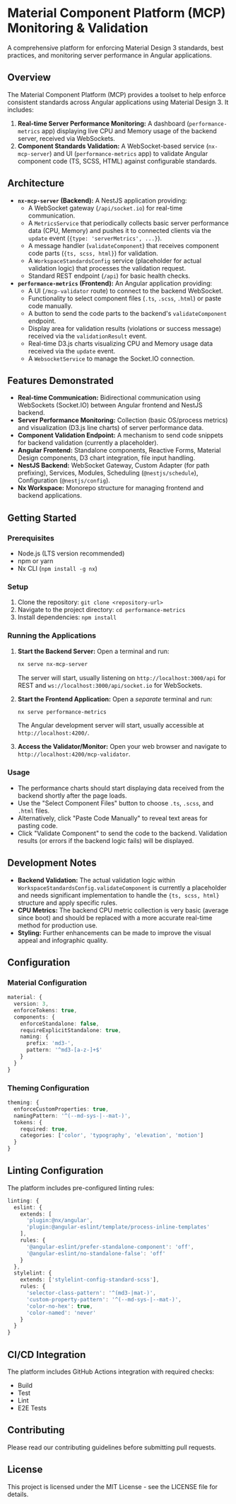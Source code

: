 # Material Component Platform (MCP) Monitoring & Validation

A comprehensive platform for enforcing Material Design 3 standards, best practices, and monitoring server performance in Angular applications.

## Overview

The Material Component Platform (MCP) provides a toolset to help enforce consistent standards across Angular applications using Material Design 3. It includes:

1.  **Real-time Server Performance Monitoring:** A dashboard (`performance-metrics` app) displaying live CPU and Memory usage of the backend server, received via WebSockets.
2.  **Component Standards Validation:** A WebSocket-based service (`nx-mcp-server`) and UI (`performance-metrics` app) to validate Angular component code (TS, SCSS, HTML) against configurable standards.

## Architecture

-   **`nx-mcp-server` (Backend):** A NestJS application providing:
    -   A WebSocket gateway (`/api/socket.io`) for real-time communication.
    -   A `MetricsService` that periodically collects basic server performance data (CPU, Memory) and pushes it to connected clients via the `update` event (`{type: 'serverMetrics', ...}`).
    -   A message handler (`validateComponent`) that receives component code parts (`{ts, scss, html}`) for validation.
    -   A `WorkspaceStandardsConfig` service (placeholder for actual validation logic) that processes the validation request.
    -   Standard REST endpoint (`/api`) for basic health checks.
-   **`performance-metrics` (Frontend):** An Angular application providing:
    -   A UI (`/mcp-validator` route) to connect to the backend WebSocket.
    -   Functionality to select component files (`.ts`, `.scss`, `.html`) or paste code manually.
    -   A button to send the code parts to the backend's `validateComponent` endpoint.
    -   Display area for validation results (violations or success message) received via the `validationResult` event.
    -   Real-time D3.js charts visualizing CPU and Memory usage data received via the `update` event.
    -   A `WebsocketService` to manage the Socket.IO connection.

## Features Demonstrated

-   **Real-time Communication:** Bidirectional communication using WebSockets (Socket.IO) between Angular frontend and NestJS backend.
-   **Server Performance Monitoring:** Collection (basic OS/process metrics) and visualization (D3.js line charts) of server performance data.
-   **Component Validation Endpoint:** A mechanism to send code snippets for backend validation (currently a placeholder).
-   **Angular Frontend:** Standalone components, Reactive Forms, Material Design components, D3 chart integration, file input handling.
-   **NestJS Backend:** WebSocket Gateway, Custom Adapter (for path prefixing), Services, Modules, Scheduling (`@nestjs/schedule`), Configuration (`@nestjs/config`).
-   **Nx Workspace:** Monorepo structure for managing frontend and backend applications.

## Getting Started

### Prerequisites

-   Node.js (LTS version recommended)
-   npm or yarn
-   Nx CLI (`npm install -g nx`)

### Setup

1.  Clone the repository: `git clone <repository-url>`
2.  Navigate to the project directory: `cd performance-metrics`
3.  Install dependencies: `npm install`

### Running the Applications

1.  **Start the Backend Server:**
    Open a terminal and run:
    ```bash
    nx serve nx-mcp-server
    ```
    The server will start, usually listening on `http://localhost:3000/api` for REST and `ws://localhost:3000/api/socket.io` for WebSockets.

2.  **Start the Frontend Application:**
    Open a *separate* terminal and run:
    ```bash
    nx serve performance-metrics
    ```
    The Angular development server will start, usually accessible at `http://localhost:4200/`.

3.  **Access the Validator/Monitor:**
    Open your web browser and navigate to `http://localhost:4200/mcp-validator`.

### Usage

-   The performance charts should start displaying data received from the backend shortly after the page loads.
-   Use the "Select Component Files" button to choose `.ts`, `.scss`, and `.html` files.
-   Alternatively, click "Paste Code Manually" to reveal text areas for pasting code.
-   Click "Validate Component" to send the code to the backend. Validation results (or errors if the backend logic fails) will be displayed.

## Development Notes

-   **Backend Validation:** The actual validation logic within `WorkspaceStandardsConfig.validateComponent` is currently a placeholder and needs significant implementation to handle the `{ts, scss, html}` structure and apply specific rules.
-   **CPU Metrics:** The backend CPU metric collection is very basic (average since boot) and should be replaced with a more accurate real-time method for production use.
-   **Styling:** Further enhancements can be made to improve the visual appeal and infographic quality.

## Configuration

### Material Configuration

```typescript
material: {
  version: 3,
  enforceTokens: true,
  components: {
    enforceStandalone: false,
    requireExplicitStandalone: true,
    naming: {
      prefix: 'md3-',
      pattern: '^md3-[a-z-]+$'
    }
  }
}
```

### Theming Configuration

```typescript
theming: {
  enforceCustomProperties: true,
  namingPattern: '^(--md-sys-|--mat-)',
  tokens: {
    required: true,
    categories: ['color', 'typography', 'elevation', 'motion']
  }
}
```

## Linting Configuration

The platform includes pre-configured linting rules:

```typescript
linting: {
  eslint: {
    extends: [
      'plugin:@nx/angular',
      'plugin:@angular-eslint/template/process-inline-templates'
    ],
    rules: {
      '@angular-eslint/prefer-standalone-component': 'off',
      '@angular-eslint/no-standalone-false': 'off'
    }
  },
  stylelint: {
    extends: ['stylelint-config-standard-scss'],
    rules: {
      'selector-class-pattern': '^(md3-|mat-)',
      'custom-property-pattern': '^(--md-sys-|--mat-)',
      'color-no-hex': true,
      'color-named': 'never'
    }
  }
}
```

## CI/CD Integration

The platform includes GitHub Actions integration with required checks:

- Build
- Test
- Lint
- E2E Tests

## Contributing

Please read our contributing guidelines before submitting pull requests.

## License

This project is licensed under the MIT License - see the LICENSE file for details.
